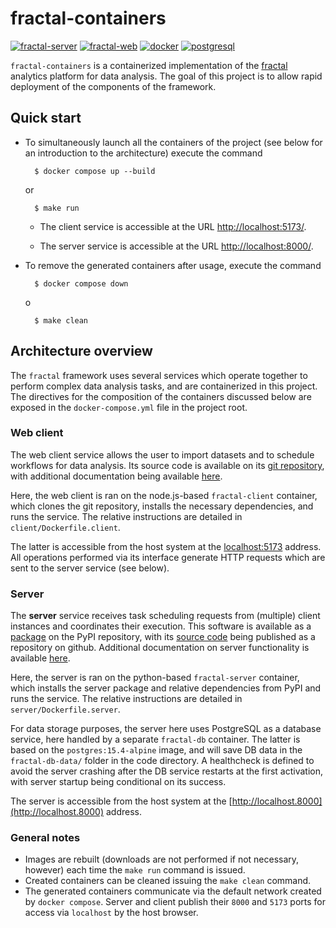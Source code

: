 # fractal-containers

[![fractal-server](https://img.shields.io/badge/fractal--server-1.3.5a1-blue)](https://github.com/fractal-analytics-platform/fractal-server)
[![fractal-web](https://img.shields.io/badge/fractal--web-acdea0c-blue)](https://github.com/fractal-analytics-platform/fractal-web)
[![docker](https://img.shields.io/badge/deployment-docker-blue)](https://github.com/docker)
[![postgresql](https://img.shields.io/badge/PostgreSQL-FF0000)](https://github.com/postgres/postgres)



`fractal-containers` is a containerized implementation of the
[fractal](https://github.com/fractal-analytics-platform)
analytics platform for data analysis. The goal of this project
is to allow rapid deployment of the components of the
framework.




## Quick start
- To simultaneously launch all the containers of the project
  (see below for an introduction to the architecture) execute
  the command

        $ docker compose up --build

    or

        $ make run

    - The client service is accessible at the URL
      [http://localhost:5173/](http://localhost:5173).

    - The server service is accessible at the URL
      [http://localhost:8000/](http://localhost:8000).

- To remove the generated containers after usage, execute the
  command

        $ docker compose down

    o

        $ make clean




## Architecture overview
The `fractal` framework uses several services which operate
together to perform complex data analysis tasks, and are
containerized in this project. The directives for the
composition of the containers discussed below are exposed in
the `docker-compose.yml` file in the project root.


### Web client

The web client service allows the user to import datasets and
to schedule workflows for data analysis. Its source code is
available on its [git repository](https://github.com/fractal-analytics-platform/fractal-web), with additional documentation being available [here](X).

Here, the web client is ran on the node.js-based
`fractal-client` container, which clones the git repository,
installs the necessary dependencies, and runs the service. The
relative instructions are detailed in
`client/Dockerfile.client`.

The latter is accessible from the host system at the
[localhost:5173](localhost:5173) address. All operations
performed via its interface generate HTTP requests which are
sent to the server service (see below).


### Server

The **server** service receives task scheduling requests from
(multiple) client instances and coordinates their execution.
This software is available as a
[package](https://pypi.org/project/fractal-server/) on the PyPI
repository, with its [source
code](https://github.com/fractal-analytics-platform/fractal-server)
being published as a repository on github. Additional
documentation on server functionality is available
[here](https://fractal-analytics-platform.github.io/fractal-server/).

Here, the server is ran on the python-based `fractal-server`
container, which installs the server package and relative
dependencies from PyPI and runs the service. The relative
instructions are detailed in `server/Dockerfile.server`.

For data storage purposes, the server here uses PostgreSQL as a
database service, here handled by a separate `fractal-db`
container. The latter is based on the `postgres:15.4-alpine`
image, and will save DB data in the `fractal-db-data/` folder
in the code directory. A healthcheck is defined to avoid the
server crashing after the DB service restarts at the first
activation, with server startup being conditional on its
success.

The server is accessible from the host system at the
[http://localhost.8000](http://localhost.8000) address.


### General notes

- Images are rebuilt (downloads are not performed if not
  necessary, however) each time the `make run` command is
  issued.
- Created containers can be cleaned issuing the `make clean`
  command.
- The generated containers communicate via the default network
  created by `docker compose`. Server and client publish their
  `8000` and `5173` ports for access via `localhost` by the
  host browser.
